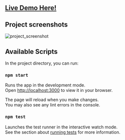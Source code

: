 
## <a href="https://all-star-rentals.vercel.app/"> Live Demo Here!</a>

## Project screenshots
![project_screenshot](https://user-images.githubusercontent.com/82291397/230741381-0131490e-e956-4837-8a81-1586afc6f74e.png)


## Available Scripts

In the project directory, you can run:

### `npm start`

Runs the app in the development mode.\
Open [http://localhost:3000](http://localhost:3000) to view it in your browser.

The page will reload when you make changes.\
You may also see any lint errors in the console.

### `npm test`

Launches the test runner in the interactive watch mode.\
See the section about [running tests](https://facebook.github.io/create-react-app/docs/running-tests) for more information.


